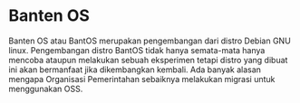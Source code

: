 # Banten OS
Banten OS atau BantOS merupakan pengembangan dari distro Debian GNU linux. Pengembangan distro BantOS tidak hanya semata-mata hanya mencoba ataupun melakukan sebuah eksperimen tetapi distro yang dibuat ini akan bermanfaat jika dikembangkan kembali. Ada banyak alasan mengapa Organisasi Pemerintahan sebaiknya melakukan migrasi untuk menggunakan OSS.
